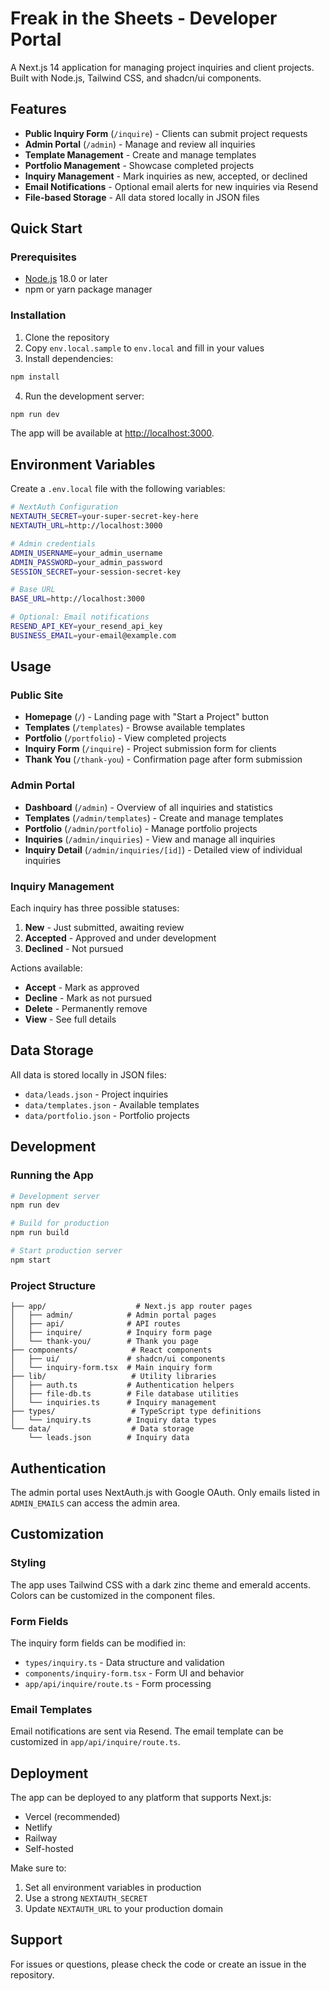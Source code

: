 # Freak in the Sheets - Developer Portal

A Next.js 14 application for managing project inquiries and client projects. Built with Node.js, Tailwind CSS, and shadcn/ui components.

## Features

- **Public Inquiry Form** (`/inquire`) - Clients can submit project requests
- **Admin Portal** (`/admin`) - Manage and review all inquiries
- **Template Management** - Create and manage templates
- **Portfolio Management** - Showcase completed projects
- **Inquiry Management** - Mark inquiries as new, accepted, or declined
- **Email Notifications** - Optional email alerts for new inquiries via Resend
- **File-based Storage** - All data stored locally in JSON files

## Quick Start

### Prerequisites

- [Node.js](https://nodejs.org/) 18.0 or later
- npm or yarn package manager

### Installation

1. Clone the repository
2. Copy `env.local.sample` to `env.local` and fill in your values
3. Install dependencies:
```bash
npm install
```
4. Run the development server:
```bash
npm run dev
```

The app will be available at [http://localhost:3000](http://localhost:3000).

## Environment Variables

Create a `.env.local` file with the following variables:

```bash
# NextAuth Configuration
NEXTAUTH_SECRET=your-super-secret-key-here
NEXTAUTH_URL=http://localhost:3000

# Admin credentials
ADMIN_USERNAME=your_admin_username
ADMIN_PASSWORD=your_admin_password
SESSION_SECRET=your-session-secret-key

# Base URL
BASE_URL=http://localhost:3000

# Optional: Email notifications
RESEND_API_KEY=your_resend_api_key
BUSINESS_EMAIL=your-email@example.com
```

## Usage

### Public Site

- **Homepage** (`/`) - Landing page with "Start a Project" button
- **Templates** (`/templates`) - Browse available templates
- **Portfolio** (`/portfolio`) - View completed projects
- **Inquiry Form** (`/inquire`) - Project submission form for clients
- **Thank You** (`/thank-you`) - Confirmation page after form submission

### Admin Portal

- **Dashboard** (`/admin`) - Overview of all inquiries and statistics
- **Templates** (`/admin/templates`) - Create and manage templates
- **Portfolio** (`/admin/portfolio`) - Manage portfolio projects
- **Inquiries** (`/admin/inquiries`) - View and manage all inquiries
- **Inquiry Detail** (`/admin/inquiries/[id]`) - Detailed view of individual inquiries

### Inquiry Management

Each inquiry has three possible statuses:

1. **New** - Just submitted, awaiting review
2. **Accepted** - Approved and under development
3. **Declined** - Not pursued

Actions available:
- **Accept** - Mark as approved
- **Decline** - Mark as not pursued
- **Delete** - Permanently remove
- **View** - See full details

## Data Storage

All data is stored locally in JSON files:
- `data/leads.json` - Project inquiries
- `data/templates.json` - Available templates
- `data/portfolio.json` - Portfolio projects

## Development

### Running the App

```bash
# Development server
npm run dev

# Build for production
npm run build

# Start production server
npm start
```

### Project Structure

```
├── app/                    # Next.js app router pages
│   ├── admin/            # Admin portal pages
│   ├── api/              # API routes
│   ├── inquire/          # Inquiry form page
│   └── thank-you/        # Thank you page
├── components/            # React components
│   ├── ui/               # shadcn/ui components
│   └── inquiry-form.tsx  # Main inquiry form
├── lib/                   # Utility libraries
│   ├── auth.ts           # Authentication helpers
│   ├── file-db.ts        # File database utilities
│   └── inquiries.ts      # Inquiry management
├── types/                 # TypeScript type definitions
│   └── inquiry.ts        # Inquiry data types
└── data/                  # Data storage
    └── leads.json        # Inquiry data
```

## Authentication

The admin portal uses NextAuth.js with Google OAuth. Only emails listed in `ADMIN_EMAILS` can access the admin area.

## Customization

### Styling

The app uses Tailwind CSS with a dark zinc theme and emerald accents. Colors can be customized in the component files.

### Form Fields

The inquiry form fields can be modified in:
- `types/inquiry.ts` - Data structure and validation
- `components/inquiry-form.tsx` - Form UI and behavior
- `app/api/inquire/route.ts` - Form processing

### Email Templates

Email notifications are sent via Resend. The email template can be customized in `app/api/inquire/route.ts`.

## Deployment

The app can be deployed to any platform that supports Next.js:

- Vercel (recommended)
- Netlify
- Railway
- Self-hosted

Make sure to:
1. Set all environment variables in production
2. Use a strong `NEXTAUTH_SECRET`
3. Update `NEXTAUTH_URL` to your production domain

## Support

For issues or questions, please check the code or create an issue in the repository. 